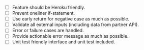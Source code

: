 - [ ] Feature should be Heroku friendly.
- [ ] Prevent oneliner if-statement.
- [ ] Use early return for negative case as much as possible.
- [ ] Validate all external inputs (including data from partner API).
- [ ] Error or failure cases are handled.
- [ ] Provide actionable error message as much as possible.
- [ ] Unit test friendly interface and unit test included.
